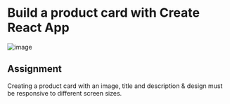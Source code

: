 # Build a product card with Create React App

![image](https://user-images.githubusercontent.com/74971813/227781877-da395509-48ad-48b0-82ee-7a8152ac1e6b.png)

## Assignment

Creating a product card with an image, title and description & design must be responsive to different screen sizes.

